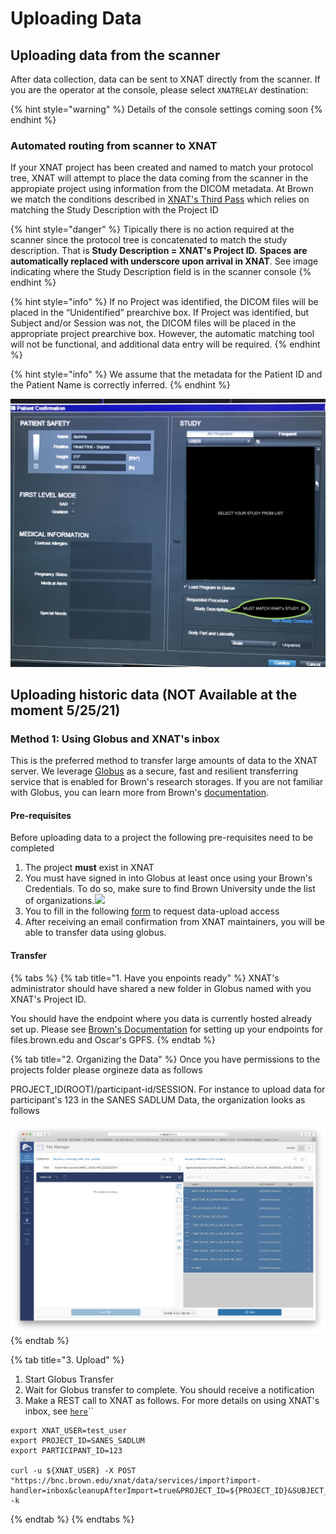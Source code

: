 # Uploading Data

## Uploading data from the scanner

After data collection, data can be sent to XNAT directly from the scanner. If you are the operator at the console, please select `XNATRELAY` destination:

{% hint style="warning" %}
Details of the console settings coming soon
{% endhint %}

### Automated routing from scanner to XNAT

If your XNAT project has been created and named to match your protocol tree, XNAT will attempt to place the data coming from the scanner in the appropiate project using information from the DICOM metadata. At Brown we match the conditions described in [XNAT's Third Pass](https://wiki.xnat.org/documentation/how-to-use-xnat/image-session-upload-methods-in-xnat/how-xnat-scans-dicom-to-map-to-project-subject-session) which relies on matching the Study Description with the Project ID

{% hint style="danger" %}
Tipically there is no action required at the scanner since the protocol tree is concatenated to match the study description. That is **Study Description = XNAT's Project ID.** **Spaces are automatically replaced with underscore upon arrival in XNAT**. See image indicating where the Study Description field is in the scanner console
{% endhint %}

{% hint style="info" %}
If no Project was identified, the DICOM files will be placed in the “Unidentified” prearchive box. If Project was identified, but Subject and/or Session was not, the DICOM files will be placed in the appropriate project prearchive box. However, the automatic matching tool will not be functional, and additional data entry will be required.
{% endhint %}

{% hint style="info" %}
We assume that the metadata for the Patient ID and the Patient Name is correctly inferred.
{% endhint %}

![Study Description Field in the Console must match XNAT&apos;s project ID](../.gitbook/assets/img_3251.jpeg)



## Uploading historic data \(NOT Available at the moment 5/25/21\)

### Method 1: Using Globus and XNAT's inbox

This is the preferred method to transfer large amounts of data to the XNAT server. We leverage [Globus](https://www.globus.org) as a secure, fast and resilient transferring service that is enabled for Brown's research storages. If you are not familiar with Globus, you can learn more from Brown's [documentation](https://docs.ccv.brown.edu/globus/). 

#### Pre-requisites

Before uploading data to a project the following pre-requisites need to be completed

1. The project **must** exist in XNAT
2. You must have signed in into Globus at least once using your Brown's Credentials. To do so, make sure to find Brown University unde the list of organizations.![](https://gblobscdn.gitbook.com/assets%2F-LtBPWc3lCoK-ZiQIe15%2F-M54q3ji-pth_NceEVA5%2F-M54vJLchHgpZLC2CMbL%2Fimage.png?alt=media&token=e49aa5ef-7a68-418d-8955-6198a510a857)
3. You to fill in the following [form](https://forms.gle/XhA9c7UssSzBB1NE7) to request data-upload access 
4. After receiving an email confirmation from XNAT maintainers, you will be able to transfer data using globus.



#### Transfer

{% tabs %}
{% tab title="1. Have you enpoints ready" %}
XNAT's administrator should have shared a new folder in Globus named with you XNAT's Project ID.

You should have the endpoint where you data is currently hosted already set up. Please see [Brown's Documentation](https://docs.brown.edu/globus) for setting up your endpoints for files.brown.edu and Oscar's GPFS. 
{% endtab %}

{% tab title="2. Organizing the Data" %}
Once you have permissions to the projects folder please orgineze data as follows

PROJECT\_ID\(ROOT\)/participant-id/SESSION. For instance to upload data for participant's 123 in the SANES SADLUM Data, the organization looks as follows

![](../.gitbook/assets/image%20%284%29.png)
{% endtab %}

{% tab title="3. Upload" %}
1. Start Globus Transfer
2. Wait for Globus transfer to complete. You should receive a notification
3. Make a REST call to XNAT as follows. For more details on using XNAT's inbox, see [`here`](https://wiki.xnat.org/documentation/how-to-use-xnat/image-session-upload-methods-in-xnat/using-dicom-inbox-to-import-an-image-session)\`\`

```text
export XNAT_USER=test_user
export PROJECT_ID=SANES_SADLUM
export PARTICIPANT_ID=123

curl -u ${XNAT_USER} -X POST "https://bnc.brown.edu/xnat/data/services/import?import-handler=inbox&cleanupAfterImport=true&PROJECT_ID=${PROJECT_ID}&SUBJECT_ID=${PARTICIPANT_ID}&EXPT_LABEL=${PARTICIPANT_ID}&path=/data/xnat/inbox/${PROJECT_ID}/${PARTICIPANT_ID}" -k
```
{% endtab %}
{% endtabs %}



  






